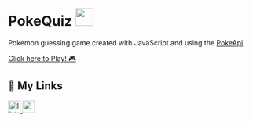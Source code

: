 
# PokeQuiz <img  src="https://cdn-icons-png.flaticon.com/512/188/188987.png" width="36">

Pokemon guessing game created with JavaScript and using the [PokeApi](https://pokeapi.co/).

 [Click here to Play! 🎮](https://jovicruz.github.io/pokequiz/quiz)

 ## 🔗 My Links
<a href="https://www.linkedin.com/in/joviccruz/" target="_blank">
    <img src="https://img.shields.io/static/v1?message=LinkedIn&logo=linkedin&label=&color=0077B5&logoColor=white&labelColor=&style=for-the-badge" height="25" alt="linkedin logo"  />
  </a>
  <a href="mailto:joaovictorcruz1216@gmail.com" target="_blank">
    <img src="https://img.shields.io/static/v1?message=Gmail&logo=gmail&label=&color=D14836&logoColor=white&labelColor=&style=for-the-badge" height="25" alt="gmail logo"  />
  </a>
</div>
